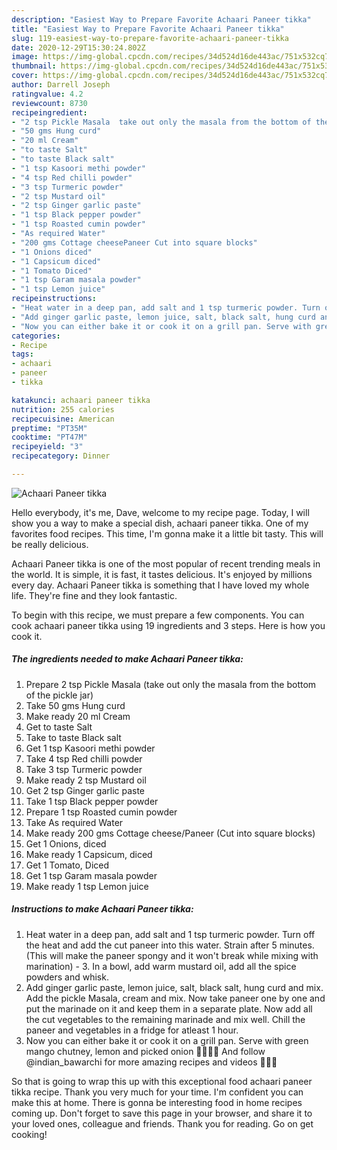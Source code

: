 ```yaml
---
description: "Easiest Way to Prepare Favorite Achaari Paneer tikka"
title: "Easiest Way to Prepare Favorite Achaari Paneer tikka"
slug: 119-easiest-way-to-prepare-favorite-achaari-paneer-tikka
date: 2020-12-29T15:30:24.802Z
image: https://img-global.cpcdn.com/recipes/34d524d16de443ac/751x532cq70/achaari-paneer-tikka-recipe-main-photo.jpg
thumbnail: https://img-global.cpcdn.com/recipes/34d524d16de443ac/751x532cq70/achaari-paneer-tikka-recipe-main-photo.jpg
cover: https://img-global.cpcdn.com/recipes/34d524d16de443ac/751x532cq70/achaari-paneer-tikka-recipe-main-photo.jpg
author: Darrell Joseph
ratingvalue: 4.2
reviewcount: 8730
recipeingredient:
- "2 tsp Pickle Masala  take out only the masala from the bottom of the pickle jar"
- "50 gms Hung curd"
- "20 ml Cream"
- "to taste Salt"
- "to taste Black salt"
- "1 tsp Kasoori methi powder"
- "4 tsp Red chilli powder"
- "3 tsp Turmeric powder"
- "2 tsp Mustard oil"
- "2 tsp Ginger garlic paste"
- "1 tsp Black pepper powder"
- "1 tsp Roasted cumin powder"
- "As required Water"
- "200 gms Cottage cheesePaneer Cut into square blocks"
- "1 Onions diced"
- "1 Capsicum diced"
- "1 Tomato Diced"
- "1 tsp Garam masala powder"
- "1 tsp Lemon juice"
recipeinstructions:
- "Heat water in a deep pan, add salt and 1 tsp turmeric powder. Turn off the heat and add the cut paneer into this water. Strain after 5 minutes. (This will make the paneer spongy and it won&#39;t break while mixing with marination) 3. In a bowl, add warm mustard oil, add all the spice powders and whisk."
- "Add ginger garlic paste, lemon juice, salt, black salt, hung curd and mix. Add the pickle Masala, cream and mix. Now take paneer one by one and put the marinade on it and keep them in a separate plate. Now add all the cut vegetables to the remaining marinade and mix well. Chill the paneer and vegetables in a fridge for atleast 1 hour."
- "Now you can either bake it or cook it on a grill pan. Serve with green mango chutney, lemon and picked onion 🙌🙌🇮🇳 And follow @indian_bawarchi for more amazing recipes and videos 🙌🇮🇳"
categories:
- Recipe
tags:
- achaari
- paneer
- tikka

katakunci: achaari paneer tikka 
nutrition: 255 calories
recipecuisine: American
preptime: "PT35M"
cooktime: "PT47M"
recipeyield: "3"
recipecategory: Dinner

---
```



![Achaari Paneer tikka](https://img-global.cpcdn.com/recipes/34d524d16de443ac/751x532cq70/achaari-paneer-tikka-recipe-main-photo.jpg)

Hello everybody, it's me, Dave, welcome to my recipe page. Today, I will show you a way to make a special dish, achaari paneer tikka. One of my favorites food recipes. This time, I'm gonna make it a little bit tasty. This will be really delicious.



Achaari Paneer tikka is one of the most popular of recent trending meals in the world. It is simple, it is fast, it tastes delicious. It's enjoyed by millions every day. Achaari Paneer tikka is something that I have loved my whole life. They're fine and they look fantastic.


To begin with this recipe, we must prepare a few components. You can cook achaari paneer tikka using 19 ingredients and 3 steps. Here is how you cook it.

<!--inarticleads1-->

##### The ingredients needed to make Achaari Paneer tikka:

1. Prepare 2 tsp Pickle Masala  (take out only the masala from the bottom of the pickle jar)
1. Take 50 gms Hung curd
1. Make ready 20 ml Cream
1. Get to taste Salt
1. Take to taste Black salt
1. Get 1 tsp Kasoori methi powder
1. Take 4 tsp Red chilli powder
1. Take 3 tsp Turmeric powder
1. Make ready 2 tsp Mustard oil
1. Get 2 tsp Ginger garlic paste
1. Take 1 tsp Black pepper powder
1. Prepare 1 tsp Roasted cumin powder
1. Take As required Water
1. Make ready 200 gms Cottage cheese/Paneer (Cut into square blocks)
1. Get 1 Onions, diced
1. Make ready 1 Capsicum, diced
1. Get 1 Tomato, Diced
1. Get 1 tsp Garam masala powder
1. Make ready 1 tsp Lemon juice




<!--inarticleads2-->

##### Instructions to make Achaari Paneer tikka:

1. Heat water in a deep pan, add salt and 1 tsp turmeric powder. Turn off the heat and add the cut paneer into this water. Strain after 5 minutes. (This will make the paneer spongy and it won&#39;t break while mixing with marination) - 3. In a bowl, add warm mustard oil, add all the spice powders and whisk.
1. Add ginger garlic paste, lemon juice, salt, black salt, hung curd and mix. Add the pickle Masala, cream and mix. Now take paneer one by one and put the marinade on it and keep them in a separate plate. Now add all the cut vegetables to the remaining marinade and mix well. Chill the paneer and vegetables in a fridge for atleast 1 hour.
1. Now you can either bake it or cook it on a grill pan. Serve with green mango chutney, lemon and picked onion 🙌🙌🇮🇳 And follow @indian_bawarchi for more amazing recipes and videos 🙌🇮🇳




So that is going to wrap this up with this exceptional food achaari paneer tikka recipe. Thank you very much for your time. I'm confident you can make this at home. There is gonna be interesting food in home recipes coming up. Don't forget to save this page in your browser, and share it to your loved ones, colleague and friends. Thank you for reading. Go on get cooking!
